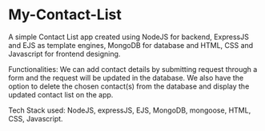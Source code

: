 # My-Contact-List
A simple Contact List app created using NodeJS for backend, ExpressJS and EJS as template engines, MongoDB for database and HTML, CSS and Javascript for frontend designing.

Functionalities: We can add contact details by submitting request through a form and the request will be updated in the database. We also have the option to delete the chosen contact(s) from the database and display the updated contact list on the app.

Tech Stack used: NodeJS, expressJS, EJS, MongoDB, mongoose, HTML, CSS, Javascript.
